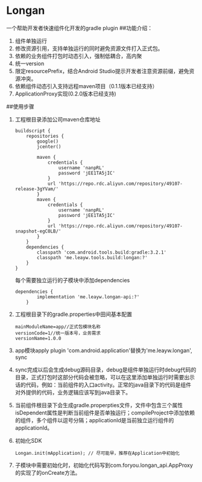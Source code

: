 # Longan
一个帮助开发者快速组件化开发的gradle plugin
##功能介绍：
1. 组件单独运行
2. 修改资源引用，支持单独运行的同时避免资源文件打入正式包。
3. 依赖的业务组件打包时动态引入，强制低耦合，高内聚
4. 统一version
5. 限定resourcePrefix，结合Android Studio提示开发者注意资源前缀，避免资源冲突。
6. 依赖组件动态引入支持远程maven项目（0.1.1版本已经支持）
7. ApplicationProxy实现(0.2.0版本已经支持)

##使用步骤
1. 工程根目录添加公司maven仓库地址
    ```
    buildscript {
        repositories {
            google()
            jcenter()

            maven {
                credentials {
                    username 'nanpRL'
                    password 'jEE1TA5jIC'
                }
                url 'https://repo.rdc.aliyun.com/repository/49107-release-3gYVam/'
            }
            maven {
                credentials {
                    username 'nanpRL'
                    password 'jEE1TA5jIC'
                }
                url 'https://repo.rdc.aliyun.com/repository/49107-snapshot-egC0LB/'
            }
        }
        dependencies {
            classpath 'com.android.tools.build:gradle:3.2.1'
            classpath 'me.leayw.tools.build:longan:?'
        }
    }
    ```

    每个需要独立运行的子模块中添加dependencies
    ```
    dependencies {
            implementation 'me.leayw.longan-api:?'
        }
    ```

1. 工程根目录下的gradle.properties中田间基本配置
    ```
    mainModuleName=app//正式包模块名称
    versionCode=1//统一版本号，业务需求
    versionName=1.0.0
    ```
2. app模块apply plugin 'com.android.application'替换为'me.leayw.longan', sync
3. sync完成以后会生成debug源码目录，debug是组件单独运行时debug代码的目录，正式打包时这部分代码会被忽略，可以在这里添加单独运行时需要出示话的代码，例如：当前组件的入口activity。正常的java目录下的代码是组件对外提供的代码，业务逻辑应该写到java目录下。
4. 当前组件根目录下会生成gradle.properpties文件，文件中包含三个属性 isDependent属性是判断当前组件是否单独运行；compileProject中添加依赖的组件，多个组件以逗号分隔；applicationId是当前独立运行组件的applicationId。
5. 初始化SDK
    ```
    Longan.init(mApplication); // 尽可能早，推荐在Application中初始化
    ```
6. 子模块中需要初始化时，初始化代码写到com.foryou.longan_api.AppProxy的实现了的onCreate方法。
